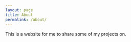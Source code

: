 ```yaml
---
layout: page
title: About
permalink: /about/
---
```


This is a website for me to share some of my projects on.
